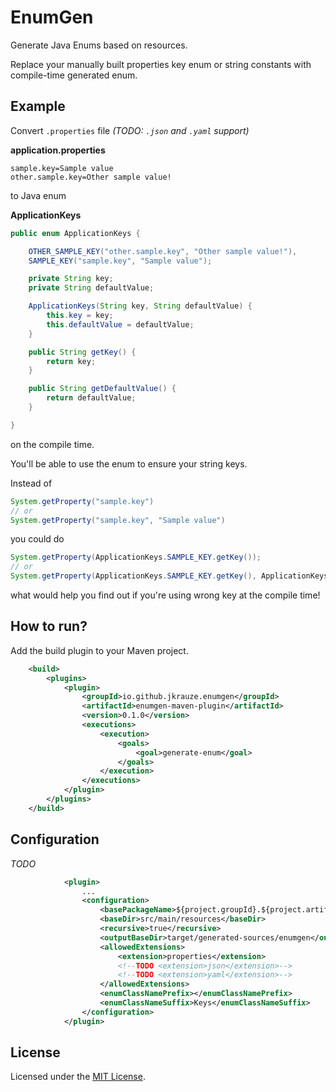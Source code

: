 # EnumGen

Generate Java Enums based on resources.

Replace your manually built properties key enum or string constants with compile-time generated enum.

## Example

Convert `.properties` file *(TODO: `.json` and `.yaml` support)*

**application.properties**
```properties
sample.key=Sample value
other.sample.key=Other sample value!
```

to Java enum

**ApplicationKeys**
```java
public enum ApplicationKeys {

    OTHER_SAMPLE_KEY("other.sample.key", "Other sample value!"),
    SAMPLE_KEY("sample.key", "Sample value");

    private String key;
    private String defaultValue;

    ApplicationKeys(String key, String defaultValue) {
        this.key = key;
        this.defaultValue = defaultValue;
    }

    public String getKey() {
        return key;
    }

    public String getDefaultValue() {
        return defaultValue;
    }

}
```

on the compile time.

You'll be able to use the enum to ensure your string keys.

Instead of

```java
System.getProperty("sample.key")
// or
System.getProperty("sample.key", "Sample value")
```

you could do

```java
System.getProperty(ApplicationKeys.SAMPLE_KEY.getKey());
// or
System.getProperty(ApplicationKeys.SAMPLE_KEY.getKey(), ApplicationKeys.SAMPLE_KEY.getDefaultValue());
```

what would help you find out if you're using wrong key at the compile time!

## How to run?

Add the build plugin to your Maven project.

```xml
    <build>
        <plugins>
            <plugin>
                <groupId>io.github.jkrauze.enumgen</groupId>
                <artifactId>enumgen-maven-plugin</artifactId>
                <version>0.1.0</version>
                <executions>
                    <execution>
                        <goals>
                            <goal>generate-enum</goal>
                        </goals>
                    </execution>
                </executions>
            </plugin>
        </plugins>
    </build>
```

## Configuration

*TODO*

```xml
            <plugin>
                ...
                <configuration>
                    <basePackageName>${project.groupId}.${project.artifactId}.resources</basePackageName>
                    <baseDir>src/main/resources</baseDir>
                    <recursive>true</recursive>
                    <outputBaseDir>target/generated-sources/enumgen</outputBaseDir>
                    <allowedExtensions>
                        <extension>properties</extension>
                        <!--TODO <extension>json</extension>-->
                        <!--TODO <extension>yaml</extension>-->
                    </allowedExtensions>
                    <enumClassNamePrefix></enumClassNamePrefix>
                    <enumClassNameSuffix>Keys</enumClassNameSuffix>
                </configuration>
            </plugin>
```

## License

Licensed under the [MIT License](LICENSE).
